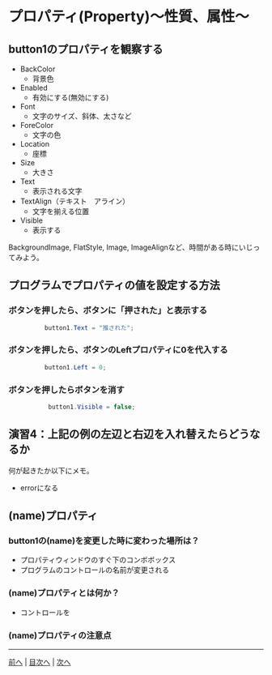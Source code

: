 # プロパティ(Property)～性質、属性～

## button1のプロパティを観察する

- BackColor
  - 背景色
- Enabled
  - 有効にする(無効にする)
- Font
  - 文字のサイズ、斜体、太さなど
- ForeColor
  - 文字の色
- Location
  - 座標
- Size
  - 大きさ
- Text
  - 表示される文字
- TextAlign（テキスト　アライン）
  - 文字を揃える位置
- Visible
  - 表示する

BackgroundImage, FlatStyle, Image, ImageAlignなど、時間がある時にいじってみよう。

## プログラムでプロパティの値を設定する方法
### ボタンを押したら、ボタンに「押された」と表示する

```cs
　　　　　　button1.Text = "推された";
```

### ボタンを押したら、ボタンのLeftプロパティに0を代入する

```cs
　　　　　　button1.Left = 0;
```

### ボタンを押したらボタンを消す

```cs
　　　　　　 button1.Visible = false;
```

## 演習4：上記の例の左辺と右辺を入れ替えたらどうなるか
何が起きたか以下にメモ。

- errorになる

## (name)プロパティ
### button1の(name)を変更した時に変わった場所は？

- プロパティウィンドウのすぐ下のコンボボックス
- プログラムのコントロールの名前が変更される

### (name)プロパティとは何か？

- コントロールを

### (name)プロパティの注意点


---

[前へ](03.md) | [目次へ](README.md#%E7%9B%AE%E6%AC%A1) | [次へ](05.md)
